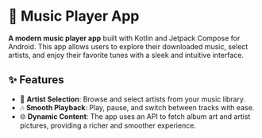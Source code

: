 # 🎵 Music Player App  

**A modern music player app** built with Kotlin and Jetpack Compose for Android. This app allows users to explore their downloaded music, select artists, and enjoy their favorite tunes with a sleek and intuitive interface.  

## ✨ Features  
- 🎤 **Artist Selection**: Browse and select artists from your music library.  
- 🎶 **Smooth Playback**: Play, pause, and switch between tracks with ease.  
- 🌐 **Dynamic Content**: The app uses an API to fetch album art and artist pictures, providing a richer and smoother experience.
